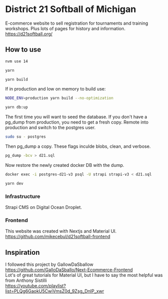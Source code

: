 # District 21 Softball of Michigan

E-commerce website to sell registration for tournaments and training workshops. Plus lots of pages for history and information.
https://d21softball.org/

## How to use

```bash
nvm use 14
```

```bash
yarn
```

```bash
yarn build
```

If in production and low on memory to build use:

```bash
NODE_ENV=production yarn build --no-optimization
```

```bash
yarn db:up
```

The first time you will want to seed the database. If you don't have a pg_dump from production, you need to get a fresh copy. Remote into production and switch to the postgres user.

```bash
sudo su - postgres
```
Then pg_dump a copy. These flags inculde blobs, clean, and verbose.

```bash
pg_dump -bcv > d21.sql
```

Now restore the newly created docker DB with the dump.
```bash
docker exec -i postgres-d21-v3 psql -U strapi strapi-v3 < d21.sql
```

```bash
yarn dev
```

### Infrastructure

Strapi CMS on Digital Ocean Droplet.

### Frontend

This website was created with Nextjs and Material UI. <br>
https://github.com/mikecebul/d21softball-frontend

## Inspiration

I followed this project by GallowDaSballow
https://github.com/GalloDaSballo/Next-Ecommerce-Frontend <br>
Lot's of great tutorials for Material UI, but I have to say the most helpful was from Anthony Sistilli <br>
https://youtube.com/playlist?list=PLQg6GaokU5CwiVmsZ0d_9Zsg_DnIP_xwr
